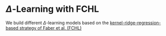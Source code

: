# $\Delta$-Learning with FCHL

We build different $\Delta$-learning models based on the [kernel-ridge-regression-based strategy of Faber et al. (FCHL)](https://aip.scitation.org/doi/10.1063/1.5020710)

